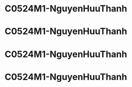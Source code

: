 # C0524M1-NguyenHuuThanh
# C0524M1-NguyenHuuThanh
# C0524M1-NguyenHuuThanh
# C0524M1-NguyenHuuThanh
